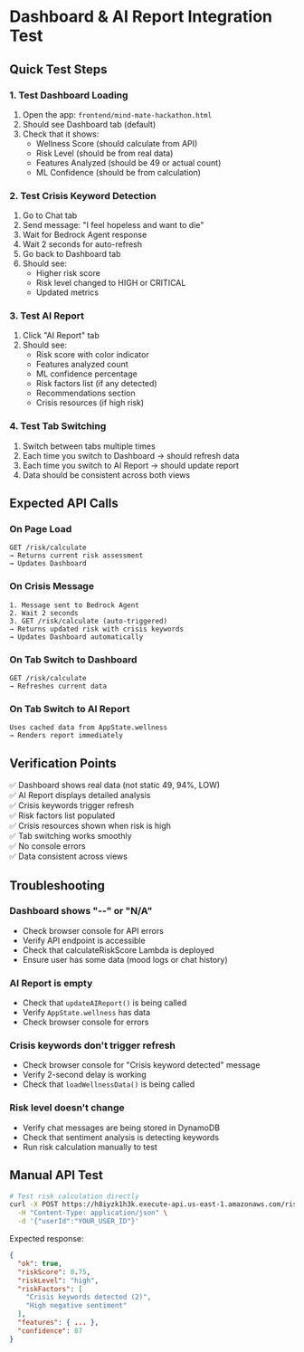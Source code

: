 # Dashboard & AI Report Integration Test

## Quick Test Steps

### 1. Test Dashboard Loading
1. Open the app: `frontend/mind-mate-hackathon.html`
2. Should see Dashboard tab (default)
3. Check that it shows:
   - Wellness Score (should calculate from API)
   - Risk Level (should be from real data)
   - Features Analyzed (should be 49 or actual count)
   - ML Confidence (should be from calculation)

### 2. Test Crisis Keyword Detection
1. Go to Chat tab
2. Send message: "I feel hopeless and want to die"
3. Wait for Bedrock Agent response
4. Wait 2 seconds for auto-refresh
5. Go back to Dashboard tab
6. Should see:
   - Higher risk score
   - Risk level changed to HIGH or CRITICAL
   - Updated metrics

### 3. Test AI Report
1. Click "AI Report" tab
2. Should see:
   - Risk score with color indicator
   - Features analyzed count
   - ML confidence percentage
   - Risk factors list (if any detected)
   - Recommendations section
   - Crisis resources (if high risk)

### 4. Test Tab Switching
1. Switch between tabs multiple times
2. Each time you switch to Dashboard → should refresh data
3. Each time you switch to AI Report → should update report
4. Data should be consistent across both views

## Expected API Calls

### On Page Load
```
GET /risk/calculate
→ Returns current risk assessment
→ Updates Dashboard
```

### On Crisis Message
```
1. Message sent to Bedrock Agent
2. Wait 2 seconds
3. GET /risk/calculate (auto-triggered)
→ Returns updated risk with crisis keywords
→ Updates Dashboard automatically
```

### On Tab Switch to Dashboard
```
GET /risk/calculate
→ Refreshes current data
```

### On Tab Switch to AI Report
```
Uses cached data from AppState.wellness
→ Renders report immediately
```

## Verification Points

✅ Dashboard shows real data (not static 49, 94%, LOW)  
✅ AI Report displays detailed analysis  
✅ Crisis keywords trigger refresh  
✅ Risk factors list populated  
✅ Crisis resources shown when risk is high  
✅ Tab switching works smoothly  
✅ No console errors  
✅ Data consistent across views  

## Troubleshooting

### Dashboard shows "--" or "N/A"
- Check browser console for API errors
- Verify API endpoint is accessible
- Check that calculateRiskScore Lambda is deployed
- Ensure user has some data (mood logs or chat history)

### AI Report is empty
- Check that `updateAIReport()` is being called
- Verify `AppState.wellness` has data
- Check browser console for errors

### Crisis keywords don't trigger refresh
- Check browser console for "Crisis keyword detected" message
- Verify 2-second delay is working
- Check that `loadWellnessData()` is being called

### Risk level doesn't change
- Verify chat messages are being stored in DynamoDB
- Check that sentiment analysis is detecting keywords
- Run risk calculation manually to test

## Manual API Test

```bash
# Test risk calculation directly
curl -X POST https://h8iyzk1h3k.execute-api.us-east-1.amazonaws.com/risk/calculate \
  -H "Content-Type: application/json" \
  -d '{"userId":"YOUR_USER_ID"}'
```

Expected response:
```json
{
  "ok": true,
  "riskScore": 0.75,
  "riskLevel": "high",
  "riskFactors": [
    "Crisis keywords detected (2)",
    "High negative sentiment"
  ],
  "features": { ... },
  "confidence": 87
}
```

